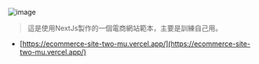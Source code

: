 ![image](https://github.com/user-attachments/assets/e51fe3f6-bdb4-4727-a8ca-90694386dfd3)

> 這是使用NextJs製作的一個電商網站範本，主要是訓練自己用。

- [https://ecommerce-site-two-mu.vercel.app/](https://ecommerce-site-two-mu.vercel.app/)

